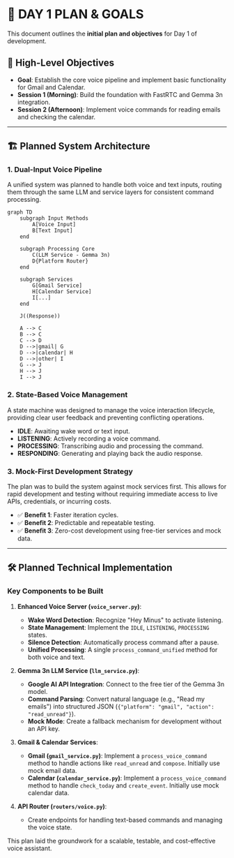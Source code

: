 # 🎯 DAY 1 PLAN & GOALS

This document outlines the **initial plan and objectives** for Day 1 of development.

## 🚀 **High-Level Objectives**

-   **Goal**: Establish the core voice pipeline and implement basic functionality for Gmail and Calendar.
-   **Session 1 (Morning)**: Build the foundation with FastRTC and Gemma 3n integration.
-   **Session 2 (Afternoon)**: Implement voice commands for reading emails and checking the calendar.

---

## 🏗️ **Planned System Architecture**

### **1. Dual-Input Voice Pipeline**

A unified system was planned to handle both voice and text inputs, routing them through the same LLM and service layers for consistent command processing.

```mermaid
graph TD
    subgraph Input Methods
        A[Voice Input]
        B[Text Input]
    end

    subgraph Processing Core
        C(LLM Service - Gemma 3n)
        D{Platform Router}
    end

    subgraph Services
        G[Gmail Service]
        H[Calendar Service]
        I[...]
    end

    J((Response))

    A --> C
    B --> C
    C --> D
    D -->|gmail| G
    D -->|calendar| H
    D -->|other| I
    G --> J
    H --> J
    I --> J
```

### **2. State-Based Voice Management**

A state machine was designed to manage the voice interaction lifecycle, providing clear user feedback and preventing conflicting operations.

-   **IDLE**: Awaiting wake word or text input.
-   **LISTENING**: Actively recording a voice command.
-   **PROCESSING**: Transcribing audio and processing the command.
-   **RESPONDING**: Generating and playing back the audio response.

### **3. Mock-First Development Strategy**

The plan was to build the system against mock services first. This allows for rapid development and testing without requiring immediate access to live APIs, credentials, or incurring costs.

-   ✅ **Benefit 1**: Faster iteration cycles.
-   ✅ **Benefit 2**: Predictable and repeatable testing.
-   ✅ **Benefit 3**: Zero-cost development using free-tier services and mock data.

---

## 🛠️ **Planned Technical Implementation**

### **Key Components to be Built**

1.  **Enhanced Voice Server (`voice_server.py`)**:
    -   **Wake Word Detection**: Recognize "Hey Minus" to activate listening.
    -   **State Management**: Implement the `IDLE`, `LISTENING`, `PROCESSING` states.
    -   **Silence Detection**: Automatically process command after a pause.
    -   **Unified Processing**: A single `process_command_unified` method for both voice and text.

2.  **Gemma 3n LLM Service (`llm_service.py`)**:
    -   **Google AI API Integration**: Connect to the free tier of the Gemma 3n model.
    -   **Command Parsing**: Convert natural language (e.g., "Read my emails") into structured JSON (`{"platform": "gmail", "action": "read_unread"}`).
    -   **Mock Mode**: Create a fallback mechanism for development without an API key.

3.  **Gmail & Calendar Services**:
    -   **Gmail (`gmail_service.py`)**: Implement a `process_voice_command` method to handle actions like `read_unread` and `compose`. Initially use mock email data.
    -   **Calendar (`calendar_service.py`)**: Implement a `process_voice_command` method to handle `check_today` and `create_event`. Initially use mock calendar data.

4.  **API Router (`routers/voice.py`)**:
    -   Create endpoints for handling text-based commands and managing the voice state.

This plan laid the groundwork for a scalable, testable, and cost-effective voice assistant. 